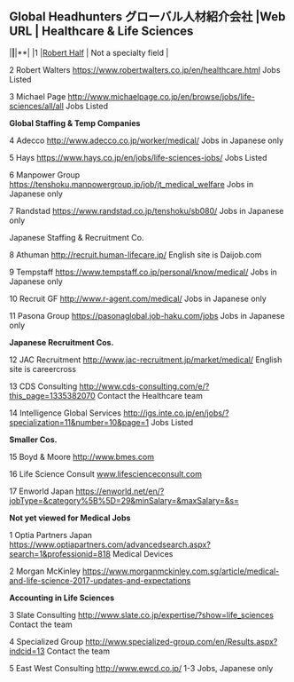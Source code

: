 ## Global Headhunters  グローバル人材紹介会社 |Web URL	| Healthcare & Life Sciences
|**|**|**|
|1	|[Robert Half](https://www.roberthalf.jp/en/)	| Not a specialty field |

2	Robert Walters	https://www.robertwalters.co.jp/en/healthcare.html	Jobs Listed

3	Michael Page	http://www.michaelpage.co.jp/en/browse/jobs/life-sciences/all/all	Jobs Listed

**Global Staffing & Temp Companies**

4	Adecco	http://www.adecco.co.jp/worker/medical/	Jobs in Japanese only

5	Hays	https://www.hays.co.jp/en/jobs/life-sciences-jobs/	Jobs Listed

6	Manpower Group	https://tenshoku.manpowergroup.jp/job/jt_medical_welfare	Jobs in Japanese only

7	Randstad	https://www.randstad.co.jp/tenshoku/sb080/	Jobs in Japanese only

Japanese Staffing & Recruitment Co.		

8	Athuman	http://recruit.human-lifecare.jp/	English site is Daijob.com

9	Tempstaff	https://www.tempstaff.co.jp/personal/know/medical/	Jobs in Japanese only

10	Recruit GF	http://www.r-agent.com/medical/	Jobs in Japanese only

11	Pasona Group	https://pasonaglobal.job-haku.com/jobs	Jobs in Japanese only

**Japanese Recruitment Cos.**

12	JAC Recruitment	http://www.jac-recruitment.jp/market/medical/	English site is careercross

13	CDS Consulting	http://www.cds-consulting.com/e/?this_page=1335382070	Contact the Healthcare team

14	Intelligence Global Services	http://igs.inte.co.jp/en/jobs/?specialization=11&number=10&page=1	Jobs Listed

**Smaller Cos.**

15	Boyd & Moore 	http://www.bmes.com

16	Life Science Consult	www.lifescienceconsult.com

17	Enworld Japan	https://enworld.net/en/?jobType=&category%5B%5D=29&minSalary=&maxSalary=&s=

**Not yet viewed for Medical Jobs**

1	Optia Partners Japan	https://www.optiapartners.com/advancedsearch.aspx?search=1&professionid=818	Medical Devices

2	Morgan McKinley 	https://www.morganmckinley.com.sg/article/medical-and-life-science-2017-updates-and-expectations

**Accounting in Life Sciences**

3	Slate Consulting 	http://www.slate.co.jp/expertise/?show=life_sciences	Contact the team

4	Specialized Group 	http://www.specialized-group.com/en/Results.aspx?indcid=13	Contact the team

5	East West Consulting	http://www.ewcd.co.jp/	1-3 Jobs, Japanese only
